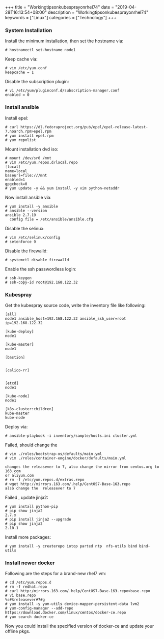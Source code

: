 +++
title = "Workingtipsonkubesprayonrhel74"
date = "2019-04-28T16:13:54+08:00"
description = "Workingtipsonkubesprayonrhel74"
keywords = ["Linux"]
categories = ["Technology"]
+++
### System Installation
Install the minimum installation, then set the hostname via:    

```
# hostnamectl set-hostname node1
```
Keep cache via:    

```
# vim /etc/yum.conf
keepcache = 1
```
Disable the subscription plugin:     

```
# vi /etc/yum/pluginconf.d/subscription-manager.conf
enabled = 0
```
### Install ansible
Install epel:    

```
# curl https://dl.fedoraproject.org/pub/epel/epel-release-latest-7.noarch.rpm>epel.rpm
# yum install epel.rpm
# yum repolist
```
Mount installation dvd iso:    

```
# mount /dev/sr0 /mnt
# vim /etc/yum.repos.d/local.repo
[local]
name=local
baseurl=file:///mnt
enabled=1
gpgcheck=0
# yum update -y && yum install -y vim python-netaddr
```

Now install ansible via:    

```
# yum install -y ansible
# ansible --version
ansible 2.7.10
  config file = /etc/ansible/ansible.cfg
```
Disable the selinux:    

```
# vim /etc/selinux/config
# setenforce 0
```
Disable the firewalld:    

```
# systemctl disable firewalld
```

Enable the ssh passwordless login:    

```
# ssh-keygen
# ssh-copy-id root@192.168.122.32
```

### Kubespray
Get the kubespray source code, write the inventory file like following:    

```
[all]
node1 ansible_host=192.168.122.32 ansible_ssh_user=root  ip=192.168.122.32

[kube-deploy]
node1

[kube-master]
node1

[bastion]


[calico-rr]


[etcd]
node1

[kube-node]
node1

[k8s-cluster:children]
kube-master
kube-node
```
Deploy via:    

```
# ansible-playbook -i inventory/sample/hosts.ini cluster.yml
```

Failed, should change the 

```
# vim ./roles/bootstrap-os/defaults/main.yml
# vim ./roles/container-engine/docker/defaults/main.yml

changes the releasever to 7, also change the mirror from centos.org to 163.com
or aliyun.com
# rm -f /etc/yum.repos.d/extras.repo
# wget http://mirrors.163.com/.help/CentOS7-Base-163.repo
also change the  releasever to 7
```

Failed , update jinja2:    

```
# yum install python-pip
# pip show jinja2
2.7.x
# pip install jinja2 --upgrade
# pip show jinja2
2.10.1
```

Install more packages:    

```
# yum install -y createrepo iotop parted ntp  nfs-utils bind bind-utils
```


### Install newer docker 
Following are the steps for a brand-new rhel7 vm:    

```
# cd /etc/yum.repos.d
# rm -f redhat.repo
# curl http:/mirrors.163.com/.help/CentOS7-Base-163.repo>base.repo
# vi base.repo
%s#$releasever#7#g
# yum install -y yum-utils device-mapper-persistent-data lvm2
# yum-config-manager --add-repo https://download.docker.com/linux/centos/docker-ce.repo
# yum search docker-ce
```
Now you could install the specified version of docker-ce and update your
offline pkgs. 
